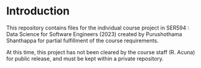 ﻿# Introduction

This repository contains files for the individual course project in SER594 : Data Science for Software Engineers (2023) created by Purushothama Shanthappa for partial fulfillment of the course requirements.

At this time, this project has not been cleared by the course staff (R. Acuna) for public release, and must be kept within a private repository.
